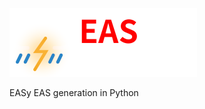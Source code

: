 ![EASGen](https://github.com/A-c0rN/EASGen/blob/main/doc/img/EASGen.png)

EASy EAS generation in Python